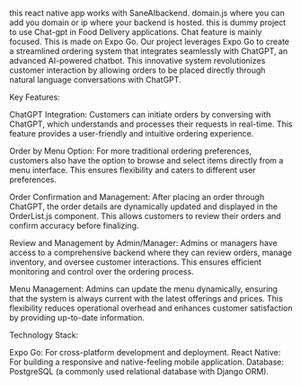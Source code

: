 this react native app works with SaneAIbackend.
domain.js where you can add you domain or ip where your backend is hosted.
this is dummy project to use Chat-gpt in Food Delivery applications.
Chat feature is mainly focused.
This is made on Expo Go.
Our project leverages Expo Go to create a streamlined ordering system that integrates seamlessly with ChatGPT, an advanced AI-powered chatbot. This innovative system revolutionizes customer interaction by allowing orders to be placed directly through natural language conversations with ChatGPT.

Key Features:

ChatGPT Integration: Customers can initiate orders by conversing with ChatGPT, which understands and processes their requests in real-time. This feature provides a user-friendly and intuitive ordering experience.

Order by Menu Option: For more traditional ordering preferences, customers also have the option to browse and select items directly from a menu interface. This ensures flexibility and caters to different user preferences.

Order Confirmation and Management: After placing an order through ChatGPT, the order details are dynamically updated and displayed in the OrderList.js component. This allows customers to review their orders and confirm accuracy before finalizing.

Review and Management by Admin/Manager: Admins or managers have access to a comprehensive backend where they can review orders, manage inventory, and oversee customer interactions. This ensures efficient monitoring and control over the ordering process.

Menu Management: Admins can update the menu dynamically, ensuring that the system is always current with the latest offerings and prices. This flexibility reduces operational overhead and enhances customer satisfaction by providing up-to-date information.

Technology Stack:

Expo Go: For cross-platform development and deployment.
React Native: For building a responsive and native-feeling mobile application.
Database: PostgreSQL (a commonly used relational database with Django ORM).
